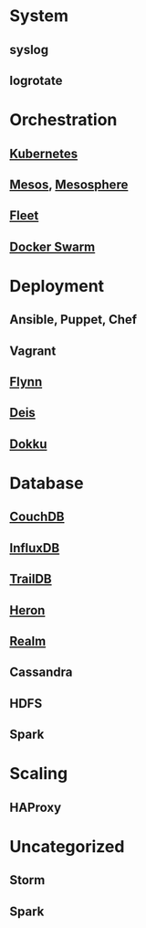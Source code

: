 # System

## syslog

## logrotate

# Orchestration

## [Kubernetes](http://kubernetes.io/)

## [Mesos](http://mesos.apache.org/), [Mesosphere](https://mesosphere.com/)

## [Fleet](https://coreos.com/using-coreos/clustering/)

## [Docker Swarm](https://docs.docker.com/swarm/)

# Deployment

## Ansible, Puppet, Chef

## Vagrant

## [Flynn](https://flynn.io/)

## [Deis](http://deis.io/)

## [Dokku](https://github.com/dokku/dokku)

# Database

## [CouchDB](http://couchdb.apache.org/)

## [InfluxDB](https://influxdata.com/)

## [TrailDB](http://traildb.io/)

## [Heron](https://blog.twitter.com/2016/open-sourcing-twitter-heron)

## [Realm](https://realm.io/)

## Cassandra

## HDFS

## Spark

# Scaling

## HAProxy

# Uncategorized

## Storm

## Spark
